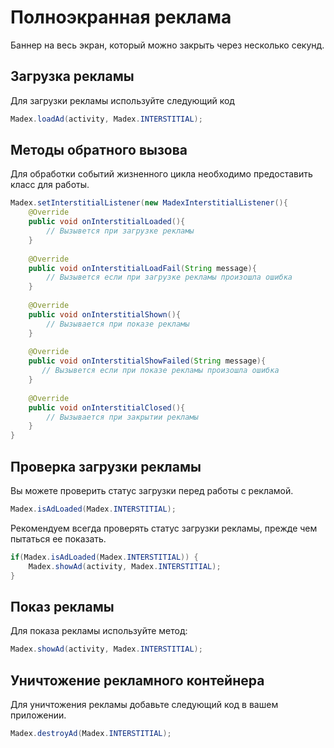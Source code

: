 # Полноэкранная реклама
Баннер на весь экран, который можно закрыть через несколько секунд.

## Загрузка рекламы
Для загрузки рекламы используйте следующий код
```java
Madex.loadAd(activity, Madex.INTERSTITIAL);
```

## Методы обратного вызова
Для обработки событий жизненного цикла необходимо предоставить класс для работы.
```java
Madex.setInterstitialListener(new MadexInterstitialListener(){
    @Override
    public void onInterstitialLoaded(){
        // Вызывется при загрузке рекламы
    }
    
    @Override
    public void onInterstitialLoadFail(String message){
        // Вызывется если при загрузке рекламы произошла ошибка
    }
    
    @Override
    public void onInterstitialShown(){
        // Вызывается при показе рекламы
    }
    
    @Override
    public void onInterstitialShowFailed(String message){
       // Вызывется если при показе рекламы произошла ошибка
    }
    
    @Override
    public void onInterstitialClosed(){
        // Вызывается при закрытии рекламы
    }
}
```

## Проверка загрузки рекламы
Вы можете проверить статус загрузки перед работы с рекламой.
```java
Madex.isAdLoaded(Madex.INTERSTITIAL);
```

Рекомендуем всегда проверять статус загрузки рекламы, прежде чем пытаться ее показать.
```java
if(Madex.isAdLoaded(Madex.INTERSTITIAL)) {
    Madex.showAd(activity, Madex.INTERSTITIAL);
}
```

## Показ рекламы
Для показа рекламы используйте метод:
```java
Madex.showAd(activity, Madex.INTERSTITIAL);
```

## Уничтожение рекламного контейнера
Для уничтожения рекламы добавьте следующий код в вашем приложении.
```java
Madex.destroyAd(Madex.INTERSTITIAL);
```